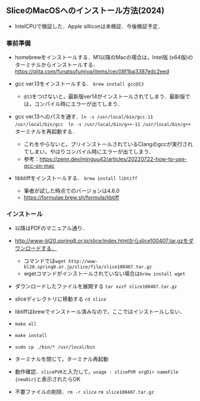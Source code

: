 ## SliceのMacOSへのインストール方法(2024)

- IntelCPUで検証した．Apple silliconは未検証．今後検証予定．

### 事前準備
- homebrewをインストールする．M1以降のMacの場合は，Intel版 (x64版)のターミナルからインストールする．
https://qiita.com/funatsufumiya/items/cec08f1ba3387edc2eed

- gcc ver.13をインストールする．
`brew install gcc@13`
  - `@13`をつけないと，最新版ver14がインストールされてしまう．最新版では，コンパイル時にエラーが出てしまう．

- gcc ver.13へのパスを通す．`ln -s /usr/local/bin/gcc-11 /usr/local/bin/gcc`　`ln -s /usr/local/bin/g++-11 /usr/local/bin/g++`   
ターミナルを再起動する．
  - これをやらないと，プリインストールされているClangのgccが実行されてしまい，やはりコンパイル時にエラーが出てしまう．   
  - 参考：https://zenn.dev/minguu42/articles/20220722-how-to-use-gcc-on-mac

- libbtiffをインストールする．
`brew install libtiff`
  - 筆者が試した時点でのバージョンは4.6.0
  - https://formulae.brew.sh/formula/libtiff

### インストール
- 以降はPDFのマニュアル通り．

- http://www-bl20.spring8.or.jp/slice/index.htmlからslice100407.tar.gzをダウンロードする．
  - コマンドでは`wget http://www-bl20.spring8.or.jp/slice/file/slice100407.tar.gz`
  - wgetコマンドがインストールされていない場合は`brew install wget` 

- ダウンロードしたファイルを展開する
`tar xvzf slice100407.tar.gz`

- sliceディレクトリに移動する
`cd slice`

- libtiffはbrewでインストール済みなので，ここではインストールしない．

- `make all`

- `make install`

- `sudo cp ./bin/* /usr/local/bin`

- ターミナルを閉じて，ターミナル再起動

- 動作確認．`slicePVR`と入力して，`usage : slicePVR orgDir nameFile {newDir}`と表示されたらOK

- 不要ファイルの削除．`rm -r slice` `rm slice100407.tar.gz`
